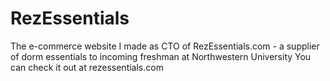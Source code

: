 RezEssentials
=============

The e-commerce website I made as CTO of RezEssentials.com - a supplier of dorm essentials to incoming freshman at Northwestern University
You can check it out at rezessentials.com
